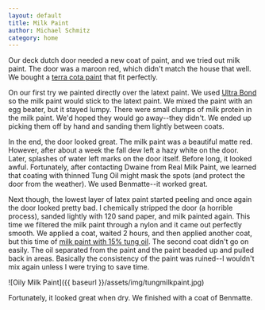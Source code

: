 ```yaml
---
layout: default
title: Milk Paint
author: Michael Schmitz
category: home
---
```


Our deck dutch door needed a new coat of paint, and we tried out milk paint.
The door was a maroon red, which didn't match the house that well.  We bought a
[terra cota paint](http://www.realmilkpaint.com/products.html) that fit
perfectly.

On our first try we painted directly over the latext paint.  We used [Ultra
Bond](http://www.realmilkpaint.com/ultrabond.html) so the milk paint would
stick to the latext paint.  We mixed the paint with an egg beater, but it
stayed lumpy.  There were small clumps of milk protein in the milk paint.  We'd
hoped they would go away--they didn't.  We ended up picking them off by hand
and sanding them lightly between coats.

In the end, the door looked great.  The milk paint was a beautiful matte red.
However, after about a week the fall dew left a hazy white on the door.  Later,
splashes of water left marks on the door itself.  Before long, it looked awful.
Fortunately, after contacting Dwaine from Real Milk Paint, we learned that
coating with thinned Tung Oil might mask the spots (and protect the door from
the weather).  We used Benmatte--it worked great.

Next though, the lowest layer of latex paint started peeling and once again the
door looked pretty bad.  I chemically stripped the door (a horrible process),
sanded lightly with 120 sand paper, and milk painted again.  This time we
filtered the milk paint through a nylon and it came out perfectly smooth.  We
applied a coat, waited 2 hours, and then applied another coat, but this time of
[milk paint with 15% tung
oil](https://www.youtube.com/watch?v=D9dVR2rHNrs&app=desktop).  The second coat
didn't go on easily.  The oil separated from the paint and the paint beaded up
and pulled back in areas.  Basically the consistency of the paint was ruined--I
wouldn't mix again unless I were trying to save time.

![Oily Milk Paint]({{ baseurl }}/assets/img/tungmilkpaint.jpg)

Fortunately, it looked
great when dry.  We finished with a coat of Benmatte.
